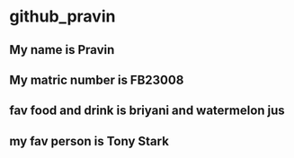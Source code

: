 # github_pravin

## My name is Pravin

## My matric number is FB23008

## fav food and drink is briyani and watermelon jus 

## my fav person is Tony Stark 